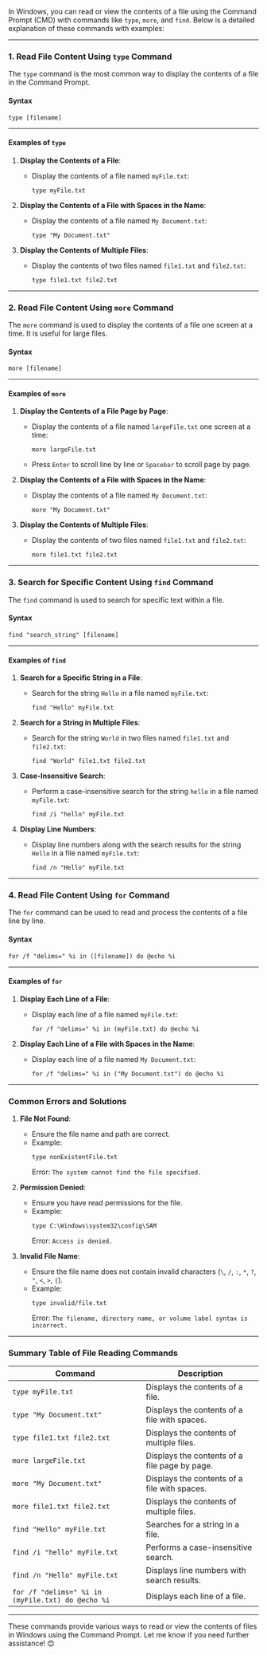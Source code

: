 In Windows, you can read or view the contents of a file using the Command Prompt (CMD) with commands like `type`, `more`, and `find`. Below is a detailed explanation of these commands with examples:

---

### **1. Read File Content Using `type` Command**

The `type` command is the most common way to display the contents of a file in the Command Prompt.

#### **Syntax**

```
type [filename]
```

---

#### **Examples of `type`**

1. **Display the Contents of a File**:

   - Display the contents of a file named `myFile.txt`:
     ```
     type myFile.txt
     ```

2. **Display the Contents of a File with Spaces in the Name**:

   - Display the contents of a file named `My Document.txt`:
     ```
     type "My Document.txt"
     ```

3. **Display the Contents of Multiple Files**:
   - Display the contents of two files named `file1.txt` and `file2.txt`:
     ```
     type file1.txt file2.txt
     ```

---

### **2. Read File Content Using `more` Command**

The `more` command is used to display the contents of a file one screen at a time. It is useful for large files.

#### **Syntax**

```
more [filename]
```

---

#### **Examples of `more`**

1. **Display the Contents of a File Page by Page**:

   - Display the contents of a file named `largeFile.txt` one screen at a time:
     ```
     more largeFile.txt
     ```
   - Press `Enter` to scroll line by line or `Spacebar` to scroll page by page.

2. **Display the Contents of a File with Spaces in the Name**:

   - Display the contents of a file named `My Document.txt`:
     ```
     more "My Document.txt"
     ```

3. **Display the Contents of Multiple Files**:
   - Display the contents of two files named `file1.txt` and `file2.txt`:
     ```
     more file1.txt file2.txt
     ```

---

### **3. Search for Specific Content Using `find` Command**

The `find` command is used to search for specific text within a file.

#### **Syntax**

```
find "search_string" [filename]
```

---

#### **Examples of `find`**

1. **Search for a Specific String in a File**:

   - Search for the string `Hello` in a file named `myFile.txt`:
     ```
     find "Hello" myFile.txt
     ```

2. **Search for a String in Multiple Files**:

   - Search for the string `World` in two files named `file1.txt` and `file2.txt`:
     ```
     find "World" file1.txt file2.txt
     ```

3. **Case-Insensitive Search**:

   - Perform a case-insensitive search for the string `hello` in a file named `myFile.txt`:
     ```
     find /i "hello" myFile.txt
     ```

4. **Display Line Numbers**:
   - Display line numbers along with the search results for the string `Hello` in a file named `myFile.txt`:
     ```
     find /n "Hello" myFile.txt
     ```

---

### **4. Read File Content Using `for` Command**

The `for` command can be used to read and process the contents of a file line by line.

#### **Syntax**

```
for /f "delims=" %i in ([filename]) do @echo %i
```

---

#### **Examples of `for`**

1. **Display Each Line of a File**:

   - Display each line of a file named `myFile.txt`:
     ```
     for /f "delims=" %i in (myFile.txt) do @echo %i
     ```

2. **Display Each Line of a File with Spaces in the Name**:
   - Display each line of a file named `My Document.txt`:
     ```
     for /f "delims=" %i in ("My Document.txt") do @echo %i
     ```

---

### **Common Errors and Solutions**

1. **File Not Found**:

   - Ensure the file name and path are correct.
   - Example:
     ```
     type nonExistentFile.txt
     ```
     Error: `The system cannot find the file specified.`

2. **Permission Denied**:

   - Ensure you have read permissions for the file.
   - Example:
     ```
     type C:\Windows\system32\config\SAM
     ```
     Error: `Access is denied.`

3. **Invalid File Name**:
   - Ensure the file name does not contain invalid characters (`\`, `/`, `:`, `*`, `?`, `"`, `<`, `>`, `|`).
   - Example:
     ```
     type invalid/file.txt
     ```
     Error: `The filename, directory name, or volume label syntax is incorrect.`

---

### **Summary Table of File Reading Commands**

| Command                                           | Description                                   |
| ------------------------------------------------- | --------------------------------------------- |
| `type myFile.txt`                                 | Displays the contents of a file.              |
| `type "My Document.txt"`                          | Displays the contents of a file with spaces.  |
| `type file1.txt file2.txt`                        | Displays the contents of multiple files.      |
| `more largeFile.txt`                              | Displays the contents of a file page by page. |
| `more "My Document.txt"`                          | Displays the contents of a file with spaces.  |
| `more file1.txt file2.txt`                        | Displays the contents of multiple files.      |
| `find "Hello" myFile.txt`                         | Searches for a string in a file.              |
| `find /i "hello" myFile.txt`                      | Performs a case-insensitive search.           |
| `find /n "Hello" myFile.txt`                      | Displays line numbers with search results.    |
| `for /f "delims=" %i in (myFile.txt) do @echo %i` | Displays each line of a file.                 |

---

These commands provide various ways to read or view the contents of files in Windows using the Command Prompt. Let me know if you need further assistance! 😊
